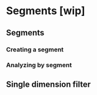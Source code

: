 # Segments [wip]

## Segments

### Creating a segment

### Analyzing by segment

## Single dimension filter
